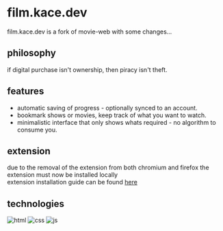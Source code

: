 # film.kace.dev
film.kace.dev is a fork of movie-web with some changes...

## philosophy
if digital purchase isn't ownership, then piracy isn't theft.

## features
- automatic saving of progress - optionally synced to an account.
- bookmark shows or movies, keep track of what you want to watch.
- minimalistic interface that only shows whats required - no algorithm to consume you.

## extension
due to the removal of the extension from both chromium and firefox the extension must now be installed locally <br>
extension installation guide can be found [here](https://github.com/userkace/film-ext)

## technologies

![html](https://img.shields.io/badge/HTML5-E34F26?style=for-the-badge&logo=html5&logoColor=white)
![css](https://img.shields.io/badge/CSS3-1572B6?style=for-the-badge&logo=css3&logoColor=white)
![js](https://img.shields.io/badge/JavaScript-F7DF1E?style=for-the-badge&logo=JavaScript&logoColor=333)



